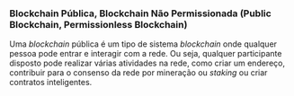 ### Blockchain Pública, Blockchain Não Permissionada (Public Blockchain, Permissionless Blockchain)

Uma _blockchain_ pública é um tipo de sistema _blockchain_ onde qualquer pessoa pode entrar e interagir com a rede. Ou seja, qualquer participante disposto pode realizar várias atividades na rede, como criar um endereço, contribuir para o consenso da rede por mineração ou _staking_ ou criar contratos inteligentes.